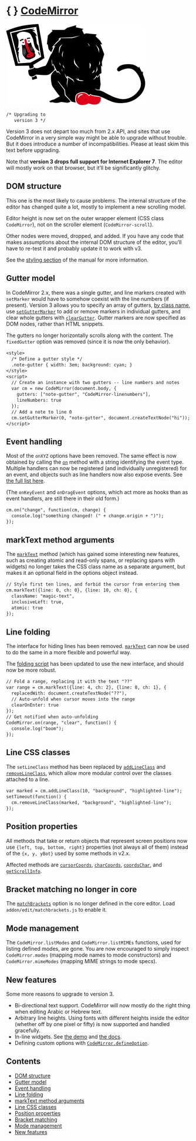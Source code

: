 <span class="logo-braces">{ }</span> [CodeMirror](http://codemirror.net/)
=========================================================================

<img src="baboon.png" alt="logo" class="logo" />

    /* Upgrading to
       version 3 */

Version 3 does not depart too much from 2.x API, and sites that use CodeMirror in a very simple way might be able to upgrade without trouble. But it does introduce a number of incompatibilities. Please at least skim this text before upgrading.

Note that **version 3 drops full support for Internet Explorer 7**. The editor will mostly work on that browser, but it’ll be significantly glitchy.

DOM structure
-------------

This one is the most likely to cause problems. The internal structure of the editor has changed quite a lot, mostly to implement a new scrolling model.

Editor height is now set on the outer wrapper element (CSS class `CodeMirror`), not on the scroller element (`CodeMirror-scroll`).

Other nodes were moved, dropped, and added. If you have any code that makes assumptions about the internal DOM structure of the editor, you’ll have to re-test it and probably update it to work with v3.

See the [styling section](manual.html#styling) of the manual for more information.

Gutter model
------------

In CodeMirror 2.x, there was a single gutter, and line markers created with `setMarker` would have to somehow coexist with the line numbers (if present). Version 3 allows you to specify an array of gutters, [by class name](manual.html#option_gutters), use [`setGutterMarker`](manual.html#setGutterMarker) to add or remove markers in individual gutters, and clear whole gutters with [`clearGutter`](manual.html#clearGutter). Gutter markers are now specified as DOM nodes, rather than HTML snippets.

The gutters no longer horizontally scrolls along with the content. The `fixedGutter` option was removed (since it is now the only behavior).

    <style>
      /* Define a gutter style */
      .note-gutter { width: 3em; background: cyan; }
    </style>
    <script>
      // Create an instance with two gutters -- line numbers and notes
      var cm = new CodeMirror(document.body, {
        gutters: ["note-gutter", "CodeMirror-linenumbers"],
        lineNumbers: true
      });
      // Add a note to line 0
      cm.setGutterMarker(0, "note-gutter", document.createTextNode("hi"));
    </script>

Event handling
--------------

Most of the `onXYZ` options have been removed. The same effect is now obtained by calling the [`on`](manual.html#on) method with a string identifying the event type. Multiple handlers can now be registered (and individually unregistered) for an event, and objects such as line handlers now also expose events. See [the full list here](manual.html#events).

(The `onKeyEvent` and `onDragEvent` options, which act more as hooks than as event handlers, are still there in their old form.)

    cm.on("change", function(cm, change) {
      console.log("something changed! (" + change.origin + ")");
    });

markText method arguments
-------------------------

The [`markText`](manual.html#markText) method (which has gained some interesting new features, such as creating atomic and read-only spans, or replacing spans with widgets) no longer takes the CSS class name as a separate argument, but makes it an optional field in the options object instead.

    // Style first ten lines, and forbid the cursor from entering them
    cm.markText({line: 0, ch: 0}, {line: 10, ch: 0}, {
      className: "magic-text",
      inclusiveLeft: true,
      atomic: true
    });

Line folding
------------

The interface for hiding lines has been removed. [`markText`](manual.html#markText) can now be used to do the same in a more flexible and powerful way.

The [folding script](../demo/folding.html) has been updated to use the new interface, and should now be more robust.

    // Fold a range, replacing it with the text "??"
    var range = cm.markText({line: 4, ch: 2}, {line: 8, ch: 1}, {
      replacedWith: document.createTextNode("??"),
      // Auto-unfold when cursor moves into the range
      clearOnEnter: true
    });
    // Get notified when auto-unfolding
    CodeMirror.on(range, "clear", function() {
      console.log("boom");
    });

Line CSS classes
----------------

The `setLineClass` method has been replaced by [`addLineClass`](manual.html#addLineClass) and [`removeLineClass`](manual.html#removeLineClass), which allow more modular control over the classes attached to a line.

    var marked = cm.addLineClass(10, "background", "highlighted-line");
    setTimeout(function() {
      cm.removeLineClass(marked, "background", "highlighted-line");
    });

Position properties
-------------------

All methods that take or return objects that represent screen positions now use `{left, top, bottom, right}` properties (not always all of them) instead of the `{x, y, yBot}` used by some methods in v2.x.

Affected methods are [`cursorCoords`](manual.html#cursorCoords), [`charCoords`](manual.html#charCoords), [`coordsChar`](manual.html#coordsChar), and [`getScrollInfo`](manual.html#getScrollInfo).

Bracket matching no longer in core
----------------------------------

The [`matchBrackets`](manual.html#addon_matchbrackets) option is no longer defined in the core editor. Load `addon/edit/matchbrackets.js` to enable it.

Mode management
---------------

The `CodeMirror.listModes` and `CodeMirror.listMIMEs` functions, used for listing defined modes, are gone. You are now encouraged to simply inspect `CodeMirror.modes` (mapping mode names to mode constructors) and `CodeMirror.mimeModes` (mapping MIME strings to mode specs).

New features
------------

Some more reasons to upgrade to version 3.

-   Bi-directional text support. CodeMirror will now mostly do the right thing when editing Arabic or Hebrew text.
-   Arbitrary line heights. Using fonts with different heights inside the editor (whether off by one pixel or fifty) is now supported and handled gracefully.
-   In-line widgets. See [the demo](../demo/widget.html) and [the docs](manual.html#addLineWidget).
-   Defining custom options with [`CodeMirror.defineOption`](manual.html#defineOption).

Contents
--------

-   [DOM structure](#dom)
-   [Gutter model](#gutters)
-   [Event handling](#events)
-   [Line folding](#folding)
-   [markText method arguments](#marktext)
-   [Line CSS classes](#lineclass)
-   [Position properties](#positions)
-   [Bracket matching](#matchbrackets)
-   [Mode management](#modes)
-   [New features](#new)
